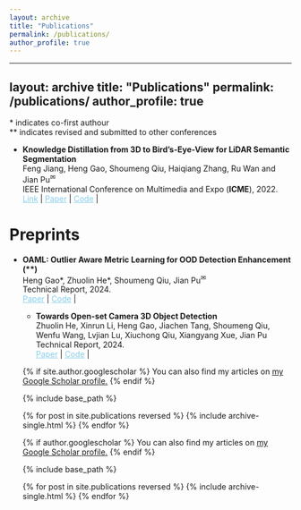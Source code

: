 ```yaml
---
layout: archive
title: "Publications"
permalink: /publications/
author_profile: true
---
```


---
layout: archive
title: "Publications"
permalink: /publications/
author_profile: true
---
<style>
        a.blue-text {
        color: #87CEEB;
    }
</style>

<a>*</a> indicates co-first authour  
<a>**</a> indicates revised and submitted to other conferences

<ul>

<li>
<p><b>Knowledge Distillation from 3D to Bird’s-Eye-View for LiDAR Semantic Segmentation</b>
<br />Feng Jiang, Heng Gao, Shoumeng Qiu, Haiqiang Zhang, Ru Wan and Jian Pu<sup><a title='Corresponding author'>✉</a></sup>
<br /> IEEE International Conference on Multimedia and Expo (<strong>ICME</strong>), 2022. <br /> 
<a href="https://ieeexplore.ieee.org/abstract/document/10220057" class="blue-text">Link</a> |
<a href="https://arxiv.org/pdf/2304.11393" class="blue-text">Paper</a> |
<a href="https://github.com/fengjiang5/Knowledge-Distillation-from-Cylinder3D-to-PolarNet" class="blue-text">Code</a> |

</p>
</li>
</ul>

# Preprints

<ul>
<li>
<p><b>OAML: Outlier Aware Metric Learning for OOD Detection Enhancement (**)
</b>
<br />Heng Gao*, Zhuolin He*, Shoumeng Qiu, Jian Pu<sup><a title='Corresponding author'>✉</a></sup>
<br /> Technical Report, 2024. <br /> 
<a href="https://arxiv.org/abs/2406.16525" class="blue-text">Paper</a> |
<a href="https://github.com/HengGao12/OAML" class="blue-text">Code</a> |  

<ul>
<li>
<p><b>Towards Open-set Camera 3D Object Detection
</b>
<br />Zhuolin He, Xinrun Li, Heng Gao, Jiachen Tang, Shoumeng Qiu, Wenfu Wang, Lvjian Lu, Xiuchong Qiu, Xiangyang Xue, Jian Pu
<br /> Technical Report, 2024. <br /> 
<a href="https://arxiv.org/pdf/2406.17297" class="blue-text">Paper</a> |
<a href="https://github.com/NickHezhuolin/OS-Det3D" class="blue-text">Code</a> |
</p>
</li>

</ul>

{% if site.author.googlescholar %}
  You can also find my articles on <u><a href="{{https://scholar.google.com/citations?user=GYUpPI4AAAAJ&hl=en&oi=ao}}">my Google Scholar profile</a>.</u>
{% endif %}

{% include base_path %}

{% for post in site.publications reversed %}
  {% include archive-single.html %}
{% endfor %}


{% if author.googlescholar %}
  You can also find my articles on <u><a href="{{author.googlescholar}}">my Google Scholar profile</a>.</u>
{% endif %}

{% include base_path %}

{% for post in site.publications reversed %}
  {% include archive-single.html %}
{% endfor %}
